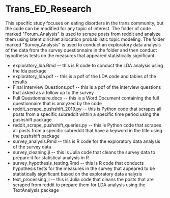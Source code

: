 # Trans_ED_Research

This specific study focuses on eating disorders in the trans community, but the code can be modified for any topic of interest. The folder of code marked "Forum_Analysis" is used to scrape posts from reddit and analyze them using latent dirichlet allocation probabilistic topic modeling.  The folder marked "Survey_Analysis" is used to conduct an exploratory data analysis of the data from the survey questionnaire in the folder and then conduct hypothesis tests on the measures that appeared statistically significant.

* exploratory_lda.Rmd  -- this is R code to conduct the LDA analysis using the lda package
* exploratory_lda.pdf  -- this is a pdf of the LDA code and tables of the results
* Final Interview Questions.pdf -- this is a pdf of the interview questions that asked as a follow up to the survey
* Full Questionnaire.docx -- this is a Word Document containing the full questionnaire that is analyzed by the code
* reddit_scrape_pushshift_2019.py  -- this is Python code that scrapes all posts from a specific subreddit within a specific time period using the pushshift package
* reddit_scrape_pushshift_queries.py -- this is Python code that scrapes all posts from a specific subreddit that have a keyword in the title using the pushshift package
* survey_analysis.Rmd -- this is R code for the exploratory data analysis of the survey data
* survey_cleaning.jl -- this is Julia code that cleans the survey data to prepare it for statistical analysis in R
* survey_hypothesis_testing.Rmd -- this is R code that conducts hypothesis tests for the measures in the survey that appeared to be statistically significant based on the exploratory data analysis
* text_processing.jl  -- this is Julia code that cleans the posts that are scraped from reddit to prepare them for LDA analysis using the TextAnalysis package
